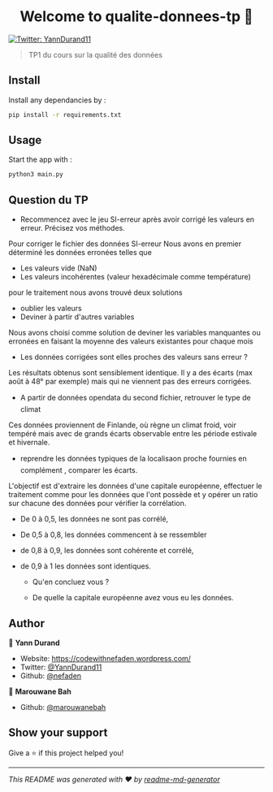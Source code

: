<h1 align="center">Welcome to qualite-donnees-tp 👋</h1>
<p>
  <a href="https://twitter.com/YannDurand11" target="_blank">
    <img alt="Twitter: YannDurand11" src="https://img.shields.io/twitter/follow/YannDurand11.svg?style=social" />
  </a>
</p>

> TP1 du cours sur la qualité des données

## Install

Install any dependancies by :
```sh
pip install -r requirements.txt
```

## Usage

Start the app with :
```sh
python3 main.py
```

## Question du TP

* Recommencez	avec	le	jeu	SI-erreur	après	avoir	corrigé	les	valeurs	en	erreur.	Précisez	vos	méthodes.


Pour corriger le fichier des données SI-erreur
Nous avons en premier déterminé les données erronées  telles que
- Les valeurs vide (NaN)
- Les valeurs incohérentes (valeur hexadécimale comme température)

pour le traitement nous avons trouvé deux solutions

- oublier les valeurs
- Deviner à partir d'autres variables

Nous avons choisi comme solution de deviner les variables manquantes ou erronées en faisant la moyenne des valeurs existantes pour chaque mois 

* Les	données	corrigées	sont	elles	proches	des	valeurs	sans	erreur	?

Les résultats obtenus sont sensiblement identique. Il y a des écarts (max août à 48° par exemple) mais qui ne viennent pas des erreurs corrigées.

* A	partir	de	données	opendata	du	second	fichier,	retrouver	le	type	de	climat

Ces données proviennent de Finlande, où règne un climat froid, voir tempéré mais avec de grands écarts observable entre les période estivale et hivernale.
  * reprendre	les	données	typiques	de	la	localisaon	proche		fournies	en	complément	,	comparer	les	écarts.

L'objectif est d'extraire les données d'une capitale européenne, effectuer le traitement comme pour les données que l'ont possède et y opérer un ratio sur chacune des données pour vérifier la corrélation. 
* De 0 à 0,5, les données ne sont pas corrélé,
* De 0,5 à 0,8, les données commencent à se ressembler
* de 0,8 à 0,9, les données sont cohérente et corrélé, 
* de 0,9 à 1 les données sont identiques.

  * Qu'en	concluez	vous	?

  * De	quelle	la	capitale	européenne	avez	vous		eu	les	données.

## Author

👤 **Yann Durand**

* Website: https://codewithnefaden.wordpress.com/
* Twitter: [@YannDurand11](https://twitter.com/YannDurand11)
* Github: [@nefaden](https://github.com/nefaden)

👤 **Marouwane Bah**

* Github: [@marouwanebah](https://github.com/marouwanebah)

## Show your support

Give a ⭐️ if this project helped you!

***
_This README was generated with ❤️ by [readme-md-generator](https://github.com/kefranabg/readme-md-generator)_
